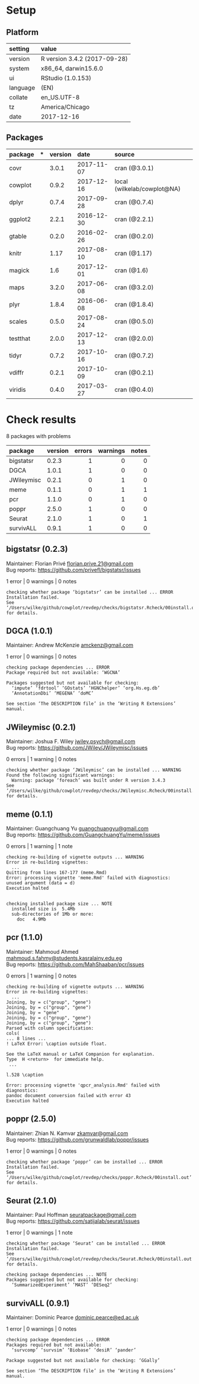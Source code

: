 # Setup

## Platform

|setting  |value                        |
|:--------|:----------------------------|
|version  |R version 3.4.2 (2017-09-28) |
|system   |x86_64, darwin15.6.0         |
|ui       |RStudio (1.0.153)            |
|language |(EN)                         |
|collate  |en_US.UTF-8                  |
|tz       |America/Chicago              |
|date     |2017-12-16                   |

## Packages

|package  |*  |version |date       |source                      |
|:--------|:--|:-------|:----------|:---------------------------|
|covr     |   |3.0.1   |2017-11-07 |cran (@3.0.1)               |
|cowplot  |   |0.9.2   |2017-12-16 |local (wilkelab/cowplot@NA) |
|dplyr    |   |0.7.4   |2017-09-28 |cran (@0.7.4)               |
|ggplot2  |   |2.2.1   |2016-12-30 |cran (@2.2.1)               |
|gtable   |   |0.2.0   |2016-02-26 |cran (@0.2.0)               |
|knitr    |   |1.17    |2017-08-10 |cran (@1.17)                |
|magick   |   |1.6     |2017-12-01 |cran (@1.6)                 |
|maps     |   |3.2.0   |2017-06-08 |cran (@3.2.0)               |
|plyr     |   |1.8.4   |2016-06-08 |cran (@1.8.4)               |
|scales   |   |0.5.0   |2017-08-24 |cran (@0.5.0)               |
|testthat |   |2.0.0   |2017-12-13 |cran (@2.0.0)               |
|tidyr    |   |0.7.2   |2017-10-16 |cran (@0.7.2)               |
|vdiffr   |   |0.2.1   |2017-10-09 |cran (@0.2.1)               |
|viridis  |   |0.4.0   |2017-03-27 |cran (@0.4.0)               |

# Check results

8 packages with problems

|package    |version | errors| warnings| notes|
|:----------|:-------|------:|--------:|-----:|
|bigstatsr  |0.2.3   |      1|        0|     0|
|DGCA       |1.0.1   |      1|        0|     0|
|JWileymisc |0.2.1   |      0|        1|     0|
|meme       |0.1.1   |      0|        1|     1|
|pcr        |1.1.0   |      0|        1|     0|
|poppr      |2.5.0   |      1|        0|     0|
|Seurat     |2.1.0   |      1|        0|     1|
|survivALL  |0.9.1   |      1|        0|     0|

## bigstatsr (0.2.3)
Maintainer: Florian Privé <florian.prive.21@gmail.com>  
Bug reports: https://github.com/privefl/bigstatsr/issues

1 error  | 0 warnings | 0 notes

```
checking whether package ‘bigstatsr’ can be installed ... ERROR
Installation failed.
See ‘/Users/wilke/github/cowplot/revdep/checks/bigstatsr.Rcheck/00install.out’ for details.
```

## DGCA (1.0.1)
Maintainer: Andrew McKenzie <amckenz@gmail.com>

1 error  | 0 warnings | 0 notes

```
checking package dependencies ... ERROR
Package required but not available: ‘WGCNA’

Packages suggested but not available for checking:
  ‘impute’ ‘fdrtool’ ‘GOstats’ ‘HGNChelper’ ‘org.Hs.eg.db’
  ‘AnnotationDbi’ ‘MEGENA’ ‘doMC’

See section ‘The DESCRIPTION file’ in the ‘Writing R Extensions’
manual.
```

## JWileymisc (0.2.1)
Maintainer: Joshua F. Wiley <jwiley.psych@gmail.com>  
Bug reports: https://github.com/JWiley/JWileymisc/issues

0 errors | 1 warning  | 0 notes

```
checking whether package ‘JWileymisc’ can be installed ... WARNING
Found the following significant warnings:
  Warning: package ‘foreach’ was built under R version 3.4.3
See ‘/Users/wilke/github/cowplot/revdep/checks/JWileymisc.Rcheck/00install.out’ for details.
```

## meme (0.1.1)
Maintainer: Guangchuang Yu <guangchuangyu@gmail.com>  
Bug reports: https://github.com/GuangchuangYu/meme/issues

0 errors | 1 warning  | 1 note 

```
checking re-building of vignette outputs ... WARNING
Error in re-building vignettes:
  ...
Quitting from lines 167-177 (meme.Rmd) 
Error: processing vignette 'meme.Rmd' failed with diagnostics:
unused argument (data = d)
Execution halted


checking installed package size ... NOTE
  installed size is  5.4Mb
  sub-directories of 1Mb or more:
    doc   4.9Mb
```

## pcr (1.1.0)
Maintainer: Mahmoud Ahmed <mahmoud.s.fahmy@students.kasralainy.edu.eg>  
Bug reports: https://github.com/MahShaaban/pcr/issues

0 errors | 1 warning  | 0 notes

```
checking re-building of vignette outputs ... WARNING
Error in re-building vignettes:
  ...
Joining, by = c("group", "gene")
Joining, by = c("group", "gene")
Joining, by = "gene"
Joining, by = c("group", "gene")
Joining, by = c("group", "gene")
Parsed with column specification:
cols(
... 8 lines ...
! LaTeX Error: \caption outside float.

See the LaTeX manual or LaTeX Companion for explanation.
Type  H <return>  for immediate help.
 ...                                              
                                                  
l.528 \caption

Error: processing vignette 'qpcr_analysis.Rmd' failed with diagnostics:
pandoc document conversion failed with error 43
Execution halted
```

## poppr (2.5.0)
Maintainer: Zhian N. Kamvar <zkamvar@gmail.com>  
Bug reports: https://github.com/grunwaldlab/poppr/issues

1 error  | 0 warnings | 0 notes

```
checking whether package ‘poppr’ can be installed ... ERROR
Installation failed.
See ‘/Users/wilke/github/cowplot/revdep/checks/poppr.Rcheck/00install.out’ for details.
```

## Seurat (2.1.0)
Maintainer: Paul Hoffman <seuratpackage@gmail.com>  
Bug reports: https://github.com/satijalab/seurat/issues

1 error  | 0 warnings | 1 note 

```
checking whether package ‘Seurat’ can be installed ... ERROR
Installation failed.
See ‘/Users/wilke/github/cowplot/revdep/checks/Seurat.Rcheck/00install.out’ for details.

checking package dependencies ... NOTE
Packages suggested but not available for checking:
  ‘SummarizedExperiment’ ‘MAST’ ‘DESeq2’
```

## survivALL (0.9.1)
Maintainer: Dominic Pearce <dominic.pearce@ed.ac.uk>

1 error  | 0 warnings | 0 notes

```
checking package dependencies ... ERROR
Packages required but not available:
  ‘survcomp’ ‘survsim’ ‘Biobase’ ‘desiR’ ‘pander’

Package suggested but not available for checking: ‘GGally’

See section ‘The DESCRIPTION file’ in the ‘Writing R Extensions’
manual.
```


